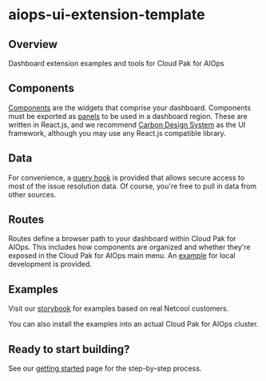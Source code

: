# aiops-ui-extension-template

## Overview
Dashboard extension examples and tools for Cloud Pak for AIOps

## Components
[Components](src/components) are the widgets that comprise your dashboard. Components must be exported as [panels](src/panels) to be used in a dashboard region. These are written in React.js, and we recommend [Carbon Design System](https://carbondesignsystem.com/) as the UI framework, although you may use any React.js compatible library.

## Data
For convenience, a [query hook](src/helpers/useQuery.ts) is provided that allows secure access to most of the issue resolution data. Of course, you're free to pull in data from other sources. 

## Routes
Routes define a browser path to your dashboard within Cloud Pak for AIOps. This includes how components are organized and whether they're exposed in the Cloud Pak for AIOps main menu. An [example](config/routes.json) for local development is provided.

## Examples
Visit our [storybook](https://pages.github.com/ibm/aiops-ui-extension-template) for examples based on real Netcool customers.

You can also install the examples into an actual Cloud Pak for AIOps cluster.

## Ready to start building?
See our [getting started](doc/getting-started.md) page for the step-by-step process.

